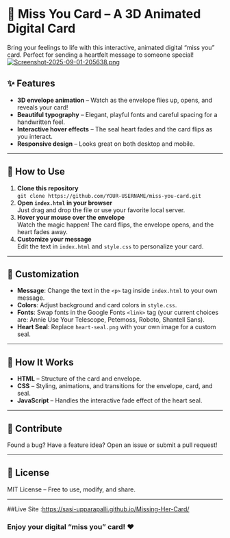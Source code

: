 # 💌 Miss You Card – A 3D Animated Digital Card

Bring your feelings to life with this interactive, animated digital “miss you” card. Perfect for sending a heartfelt message to someone special!
[![Screenshot-2025-09-01-205638.png](https://i.postimg.cc/02DKtT1P/Screenshot-2025-09-01-205638.png)](https://postimg.cc/w7xBMbBG)

## ✨ Features

- **3D envelope animation** – Watch as the envelope flies up, opens, and reveals your card!
- **Beautiful typography** – Elegant, playful fonts and careful spacing for a handwritten feel.
- **Interactive hover effects** – The seal heart fades and the card flips as you interact.
- **Responsive design** – Looks great on both desktop and mobile.

---

## 🚀 How to Use

1. **Clone this repository**  
   `git clone https://github.com/YOUR-USERNAME/miss-you-card.git`
2. **Open `index.html` in your browser**  
   Just drag and drop the file or use your favorite local server.
3. **Hover your mouse over the envelope**  
   Watch the magic happen! The card flips, the envelope opens, and the heart fades away.
4. **Customize your message**  
   Edit the text in `index.html` and `style.css` to personalize your card.

---

## 🔧 Customization

- **Message**: Change the text in the `<p>` tag inside `index.html` to your own message.
- **Colors**: Adjust background and card colors in `style.css`.
- **Fonts**: Swap fonts in the Google Fonts `<link>` tag (your current choices are: Annie Use Your Telescope, Petemoss, Roboto, Shantell Sans).
- **Heart Seal**: Replace `heart-seal.png` with your own image for a custom seal.

---

## 📜 How It Works

- **HTML** – Structure of the card and envelope.
- **CSS** – Styling, animations, and transitions for the envelope, card, and seal.
- **JavaScript** – Handles the interactive fade effect of the heart seal.

---

## 🙌 Contribute

Found a bug? Have a feature idea? Open an issue or submit a pull request!

---

## 📄 License

MIT License – Free to use, modify, and share.

---
##Live Site :https://sasi-upparapalli.github.io/Missing-Her-Card/
### Enjoy your digital “miss you” card! ❤️
